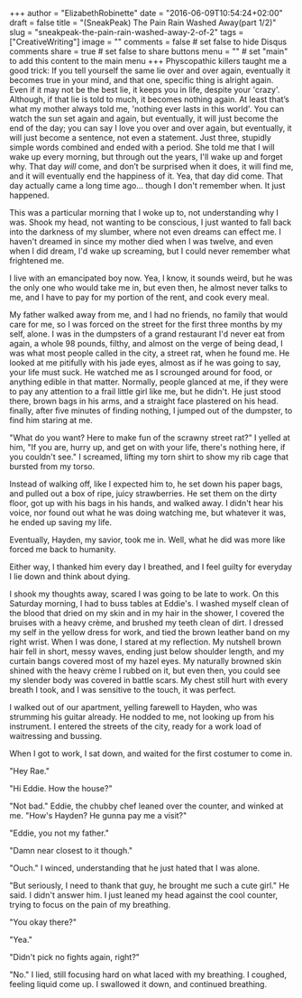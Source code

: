 +++
author = "ElizabethRobinette"
date = "2016-06-09T10:54:24+02:00"
draft = false
title = "(SneakPeak) The Pain Rain Washed Away(part 1/2)"
slug = "sneakpeak-the-pain-rain-washed-away-2-of-2"
tags = ["CreativeWriting"]
image = ""
comments = false     # set false to hide Disqus comments
share = true        # set false to share buttons
menu = ""           # set "main" to add this content to the main menu
+++
Physcopathic killers taught me a good trick: If you tell yourself the same lie over and over again, eventually it becomes true in your mind, and that one, specific thing is alright again. Even if it may not be the best lie, it keeps you in life, despite your 'crazy'. Although, if that lie is told to much, it becomes nothing again. At least that’s what my mother always told me, 'nothing ever lasts in this world'. You can watch the sun set again and again, but eventually, it will just become the end of the day; you can say I love you over and over again, but eventually, it will just become a sentence, not even a statement. Just three, stupidly simple words combined and ended with a period. She told me that I will wake up every morning, but through out the years, I'll wake up and forget why. That day *will* come, and don’t be surprised when it does, it will find me, and it will eventually end the happiness of it. Yea, that day did come. That day actually came a long time ago... though I don't remember when. It just happened.

This was a particular morning that I woke up to, not understanding why I was. Shook my head, not wanting to be conscious, I just wanted to fall back into the darkness of my slumber, where not even dreams can effect me. I haven't dreamed in since my mother died when I was twelve, and even when I did dream, I'd wake up screaming, but I could never remember what frightened me.

I live with an emancipated boy now. Yea, I know, it sounds weird, but he was the only one who would take me in, but even then, he almost never talks to me, and I have to pay for my portion of the rent, and cook every meal.

My father walked away from me, and I had no friends, no family that would care for me, so I was forced on the street for the first three months by my self, alone. I was in the dumpsters of a grand restaurant I'd never eat from again, a whole 98 pounds, filthy, and almost on the verge of being dead, I was what most people called in the city, a street rat, when he found me. He looked at me pitifully with his jade eyes, almost as if he was going to say, your life must suck. He watched me as I scrounged around for food, or anything edible in that matter. Normally, people glanced at me, if they were to pay any attention to a frail little girl like me, but he didn't. He just stood there, brown bags in his arms, and a straight face plastered on his head. finally, after five minutes of finding nothing, I jumped out of the dumpster, to find him staring at me.

"What do you want? Here to make fun of the scrawny street rat?" I yelled at him, "If you are, hurry up, and get on with your life, there's nothing here, if you couldn't see." I screamed, lifting my torn shirt to show my rib cage that bursted from my torso.

Instead of walking off, like I expected him to, he set down his paper bags, and pulled out a box of ripe, juicy strawberries. He set them on the dirty floor, got up with his bags in his hands, and walked away. I didn't hear his voice, nor found out what he was doing watching me, but whatever it was, he ended up saving my life.

Eventually, Hayden, my savior, took me in. Well, what he did was more like forced me back to humanity.

Either way, I thanked him every day I breathed, and I feel guilty for everyday I lie down and think about dying.

I shook my thoughts away, scared I was going to be late to work. On this Saturday morning, I had to buss tables at Eddie's. I washed myself clean of the blood that dried on my skin and in my hair in the shower, I covered the bruises with a heavy crème, and brushed my teeth clean of dirt. I dressed my self in the yellow dress for work, and tied the brown leather band on my right wrist. When I was done, I stared at my reflection. My nutshell brown hair fell in short, messy waves, ending just below shoulder length, and my curtain bangs covered most of my hazel eyes. My naturally browned skin shined with the heavy crème I rubbed on it, but even then, you could see my slender body was covered in battle scars. My chest still hurt with every breath I took, and I was sensitive to the touch, it was perfect.

I walked out of our apartment, yelling farewell to Hayden, who was strumming his guitar already. He nodded to me, not looking up from his instrument. I entered the streets of the city, ready for a work load of waitressing and bussing.

When I got to work, I sat down, and waited for the first costumer to come in.

"Hey Rae."

"Hi Eddie. How the house?"

"Not bad." Eddie, the chubby chef leaned over the counter, and winked at me. "How's Hayden? He gunna pay me a visit?"

"Eddie, you not my father."

"Damn near closest to it though."

"Ouch." I winced, understanding that he just hated that I was alone.

"But seriously, I need to thank that guy, he brought me such a cute girl." He said. I didn't answer him. I just leaned my head against the cool counter, trying to focus on the pain of my breathing.

"You okay there?"

"Yea."

"Didn't pick no fights again, right?"

"No." I lied, still focusing hard on what laced with my breathing. I coughed, feeling liquid come up. I swallowed it down, and continued breathing.
